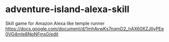 # adventure-island-alexa-skill
Skill game for Amazon Alexa like temple runner
https://docs.google.com/document/d/1mhAvwKs7nqmD2_hAX60XZJIIyPEe0VG4mIe8NpNFms0/edit
